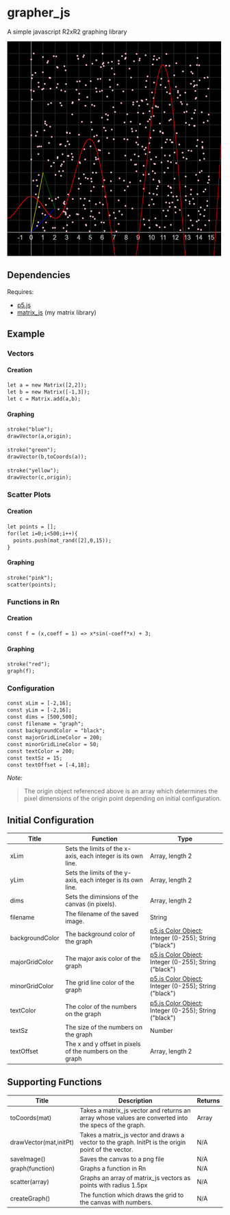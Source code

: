 # grapher_js
A simple javascript R2xR2 graphing library

![exGraph](graph.png)
## Dependencies
Requires:
* [p5.js](https://p5js.org/)
* [matrix_js](https://github.com/jacob-alford/matrix_js) (my matrix library)

## Example
### Vectors
#### Creation
```
let a = new Matrix([2,2]);
let b = new Matrix([-1,3]);
let c = Matrix.add(a,b);
```
#### Graphing
```
stroke("blue");
drawVector(a,origin);

stroke("green");
drawVector(b,toCoords(a));

stroke("yellow");
drawVector(c,origin);
```
### Scatter Plots
#### Creation
```
let points = [];
for(let i=0;i<500;i++){
  points.push(mat_rand([2],0,15));
}
```
#### Graphing
```
stroke("pink");
scatter(points);
```
### Functions in Rn
#### Creation
```
const f = (x,coeff = 1) => x*sin(-coeff*x) + 3;
```
#### Graphing
```
stroke("red");
graph(f);
```
### Configuration
```
const xLim = [-2,16];
const yLim = [-2,16];
const dims = [500,500];
const filename = "graph";
const backgroundColor = "black";
const majorGridLineColor = 200;
const minorGridLineColor = 50;
const textColor = 200;
const textSz = 15;
const textOffset = [-4,18];
```
*Note:*
> The origin object referenced above is an array which determines the pixel dimensions of the origin point depending on initial configuration.
## Initial Configuration
Title | Function | Type
------------ | ------------- | -------------
xLim | Sets the limits of the x-axis, each integer is its own line. | Array, length 2
yLim | Sets the limits of the y-axis, each integer is its own line. | Array, length 2
dims | Sets the diminsions of the canvas (in pixels). | Array, length 2
filename | The filename of the saved image. | String
backgroundColor | The background color of the graph | [p5.js Color Object](https://p5js.org/reference/#/p5.Color); Integer (0-255); String ("black")
majorGridColor | The major axis color of the graph | [p5.js Color Object](https://p5js.org/reference/#/p5.Color); Integer (0-255); String ("black")
minorGridColor | The grid line color of the graph | [p5.js Color Object](https://p5js.org/reference/#/p5.Color); Integer (0-255); String ("black")
textColor | The color of the numbers on the graph | [p5.js Color Object](https://p5js.org/reference/#/p5.Color); Integer (0-255); String ("black")
textSz | The size of the numbers on the graph | Number
textOffset | The x and y offset in pixels of the numbers on the graph | Array, length 2

## Supporting Functions
Title | Description | Returns
------------ | ------------- | -------------
toCoords(mat) | Takes a matrix_js vector and returns an array whose values are converted into the specs of the graph. | Array
drawVector(mat,initPt) | Takes a matrix_js vector and draws a vector to the graph.  InitPt is the origin point of the vector. | N/A
saveImage() | Saves the canvas to a png file | N/A
graph(function) | Graphs a function in Rn | N/A
scatter(array) | Graphs an array of matrix_js vectors as points with radius 1.5px | N/A
createGraph() | The function which draws the grid to the canvas with numbers. | N/A
